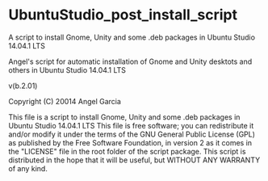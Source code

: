 UbuntuStudio_post_install_script
================================

A script to install Gnome, Unity and some .deb packages in Ubuntu Studio 14.04.1 LTS 

Angel's script for automatic installation of Gnome and Unity desktots and others in Ubuntu Studio 14.04.1 LTS

v(b.2.01)


Copyright (C) 20014 Angel Garcia

This file is a script to install Gnome, Unity and some .deb packages
in Ubuntu Studio 14.04.1 LTS This file is free software;
you can redistribute it and/or modify it under the terms of the GNU
General Public License (GPL) as published by the Free Software
Foundation, in version 2 as it comes in the "LICENSE" file
in the root folder of the script package. This script is distributed
in the hope that it will be useful, but WITHOUT ANY WARRANTY of any kind.

